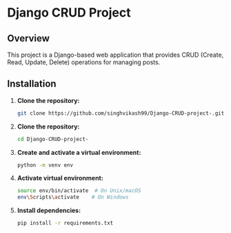 # Django CRUD Project

## Overview

This project is a Django-based web application that provides CRUD (Create, Read, Update, Delete) operations for managing posts.

## Installation

1. **Clone the repository:**
   ```bash
   git clone https://github.com/singhvikash99/Django-CRUD-project-.git

2. **Clone the repository:**
   ```bash
   cd Django-CRUD-project-

3. **Create and activate a virtual environment:**
   ```bash
   python -m venv env

4. **Activate virtual environment:**
   ```bash
   source env/bin/activate  # On Unix/macOS
   env\Scripts\activate    # On Windows

5. **Install dependencies:**
   ```bash
   pip install -r requirements.txt
